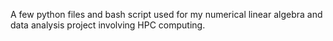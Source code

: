A few python files and bash script used for my numerical linear algebra and data analysis project involving HPC computing. 
